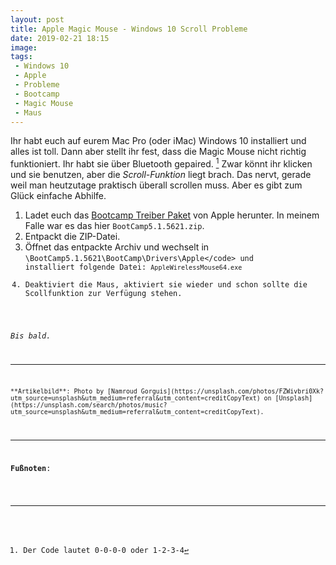 ```yaml
---
layout: post
title: Apple Magic Mouse - Windows 10 Scroll Probleme
date: 2019-02-21 18:15
image:
tags:
 - Windows 10
 - Apple
 - Probleme
 - Bootcamp
 - Magic Mouse
 - Maus
---
```


Ihr habt euch auf eurem Mac Pro (oder iMac) Windows 10 installiert und alles ist toll. Dann aber stellt ihr fest, dass die Magic Mouse nicht richtig funktioniert. <!--more-->
Ihr habt sie über Bluetooth gepaired. [^1] Zwar könnt ihr klicken und sie benutzen, aber die *Scroll-Funktion* liegt brach. Das nervt, gerade weil man heutzutage praktisch überall scrollen muss. Aber es gibt zum Glück einfache Abhilfe.

1. Ladet euch das [Bootcamp Treiber Paket](https://support.apple.com/kb/dl1720?locale=en_US) von Apple herunter. In meinem Falle war es das hier <code>BootCamp5.1.5621.zip</code>.
2. Entpackt die ZIP-Datei.
3. Öffnet das entpackte Archiv und wechselt in <code>\BootCamp5.1.5621\BootCamp\Drivers\Apple\</code> und installiert folgende Datei: <code>AppleWirelessMouse64.exe</code>
4. Deaktiviert die Maus, aktiviert sie wieder und schon sollte die Scollfunktion zur Verfügung stehen.

*Bis bald.*

---

<small>
**Artikelbild**: Photo by [Namroud Gorguis](https://unsplash.com/photos/FZWivbri0Xk?utm_source=unsplash&utm_medium=referral&utm_content=creditCopyText) on [Unsplash](https://unsplash.com/search/photos/music?utm_source=unsplash&utm_medium=referral&utm_content=creditCopyText).
</small>

---

**Fußnoten**:

[^1]: Der Code lautet 0-0-0-0 oder 1-2-3-4
